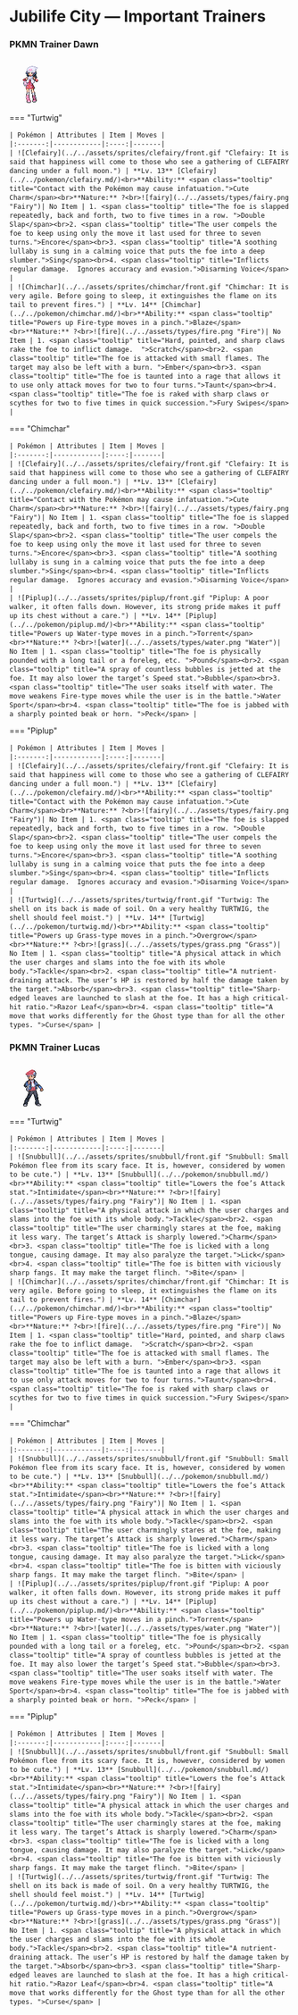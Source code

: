 # Jubilife City — Important Trainers

### PKMN Trainer Dawn

![PKMN Trainer Dawn](../../assets/important_trainers/dawn.png "PKMN Trainer Dawn")

=== "Turtwig"

	| Pokémon | Attributes | Item | Moves |
	|:-------:|------------|:----:|-------|
	| ![Clefairy](../../assets/sprites/clefairy/front.gif "Clefairy: It is said that happiness will come to those who see a gathering of CLEFAIRY dancing under a full moon.") | **Lv. 13** [Clefairy](../../pokemon/clefairy.md/)<br>**Ability:** <span class="tooltip" title="Contact with the Pokémon may cause infatuation.">Cute Charm</span><br>**Nature:** ?<br>![fairy](../../assets/types/fairy.png "Fairy")| No Item | 1. <span class="tooltip" title="The foe is slapped repeatedly, back and forth, two to five times in a row. ">Double Slap</span><br>2. <span class="tooltip" title="The user compels the foe to keep using only the move it last used for three to seven turns.">Encore</span><br>3. <span class="tooltip" title="A soothing lullaby is sung in a calming voice that puts the foe into a deep slumber.">Sing</span><br>4. <span class="tooltip" title="Inflicts regular damage.  Ignores accuracy and evasion.">Disarming Voice</span> |
	| ![Chimchar](../../assets/sprites/chimchar/front.gif "Chimchar: It is very agile. Before going to sleep, it extinguishes the flame on its tail to prevent fires.") | **Lv. 14** [Chimchar](../../pokemon/chimchar.md/)<br>**Ability:** <span class="tooltip" title="Powers up Fire-type moves in a pinch.">Blaze</span><br>**Nature:** ?<br>![fire](../../assets/types/fire.png "Fire")| No Item | 1. <span class="tooltip" title="Hard, pointed, and sharp claws rake the foe to inflict damage.  ">Scratch</span><br>2. <span class="tooltip" title="The foe is attacked with small flames. The target may also be left with a burn. ">Ember</span><br>3. <span class="tooltip" title="The foe is taunted into a rage that allows it to use only attack moves for two to four turns.">Taunt</span><br>4. <span class="tooltip" title="The foe is raked with sharp claws or scythes for two to five times in quick succession.">Fury Swipes</span> |
	
=== "Chimchar"

	| Pokémon | Attributes | Item | Moves |
	|:-------:|------------|:----:|-------|
	| ![Clefairy](../../assets/sprites/clefairy/front.gif "Clefairy: It is said that happiness will come to those who see a gathering of CLEFAIRY dancing under a full moon.") | **Lv. 13** [Clefairy](../../pokemon/clefairy.md/)<br>**Ability:** <span class="tooltip" title="Contact with the Pokémon may cause infatuation.">Cute Charm</span><br>**Nature:** ?<br>![fairy](../../assets/types/fairy.png "Fairy")| No Item | 1. <span class="tooltip" title="The foe is slapped repeatedly, back and forth, two to five times in a row. ">Double Slap</span><br>2. <span class="tooltip" title="The user compels the foe to keep using only the move it last used for three to seven turns.">Encore</span><br>3. <span class="tooltip" title="A soothing lullaby is sung in a calming voice that puts the foe into a deep slumber.">Sing</span><br>4. <span class="tooltip" title="Inflicts regular damage.  Ignores accuracy and evasion.">Disarming Voice</span> |
	| ![Piplup](../../assets/sprites/piplup/front.gif "Piplup: A poor walker, it often falls down. However, its strong pride makes it puff up its chest without a care.") | **Lv. 14** [Piplup](../../pokemon/piplup.md/)<br>**Ability:** <span class="tooltip" title="Powers up Water-type moves in a pinch.">Torrent</span><br>**Nature:** ?<br>![water](../../assets/types/water.png "Water")| No Item | 1. <span class="tooltip" title="The foe is physically pounded with a long tail or a foreleg, etc. ">Pound</span><br>2. <span class="tooltip" title="A spray of countless bubbles is jetted at the foe. It may also lower the target’s Speed stat.">Bubble</span><br>3. <span class="tooltip" title="The user soaks itself with water. The move weakens Fire-type moves while the user is in the battle.">Water Sport</span><br>4. <span class="tooltip" title="The foe is jabbed with a sharply pointed beak or horn. ">Peck</span> |
	
=== "Piplup"

	| Pokémon | Attributes | Item | Moves |
	|:-------:|------------|:----:|-------|
	| ![Clefairy](../../assets/sprites/clefairy/front.gif "Clefairy: It is said that happiness will come to those who see a gathering of CLEFAIRY dancing under a full moon.") | **Lv. 13** [Clefairy](../../pokemon/clefairy.md/)<br>**Ability:** <span class="tooltip" title="Contact with the Pokémon may cause infatuation.">Cute Charm</span><br>**Nature:** ?<br>![fairy](../../assets/types/fairy.png "Fairy")| No Item | 1. <span class="tooltip" title="The foe is slapped repeatedly, back and forth, two to five times in a row. ">Double Slap</span><br>2. <span class="tooltip" title="The user compels the foe to keep using only the move it last used for three to seven turns.">Encore</span><br>3. <span class="tooltip" title="A soothing lullaby is sung in a calming voice that puts the foe into a deep slumber.">Sing</span><br>4. <span class="tooltip" title="Inflicts regular damage.  Ignores accuracy and evasion.">Disarming Voice</span> |
	| ![Turtwig](../../assets/sprites/turtwig/front.gif "Turtwig: The shell on its back is made of soil. On a very healthy TURTWIG, the shell should feel moist.") | **Lv. 14** [Turtwig](../../pokemon/turtwig.md/)<br>**Ability:** <span class="tooltip" title="Powers up Grass-type moves in a pinch.">Overgrow</span><br>**Nature:** ?<br>![grass](../../assets/types/grass.png "Grass")| No Item | 1. <span class="tooltip" title="A physical attack in which the user charges and slams into the foe with its whole body.">Tackle</span><br>2. <span class="tooltip" title="A nutrient-draining attack. The user’s HP is restored by half the damage taken by the target.">Absorb</span><br>3. <span class="tooltip" title="Sharp-edged leaves are launched to slash at the foe. It has a high critical-hit ratio.">Razor Leaf</span><br>4. <span class="tooltip" title="A move that works differently for the Ghost type than for all the other types. ">Curse</span> |
	
### PKMN Trainer Lucas

![PKMN Trainer Lucas](../../assets/important_trainers/lucas.png "PKMN Trainer Lucas")

=== "Turtwig"

	| Pokémon | Attributes | Item | Moves |
	|:-------:|------------|:----:|-------|
	| ![Snubbull](../../assets/sprites/snubbull/front.gif "Snubbull: Small Pokémon flee from its scary face. It is, however, considered by women to be cute.") | **Lv. 13** [Snubbull](../../pokemon/snubbull.md/)<br>**Ability:** <span class="tooltip" title="Lowers the foe’s Attack stat.">Intimidate</span><br>**Nature:** ?<br>![fairy](../../assets/types/fairy.png "Fairy")| No Item | 1. <span class="tooltip" title="A physical attack in which the user charges and slams into the foe with its whole body.">Tackle</span><br>2. <span class="tooltip" title="The user charmingly stares at the foe, making it less wary. The target’s Attack is sharply lowered.">Charm</span><br>3. <span class="tooltip" title="The foe is licked with a long tongue, causing damage. It may also paralyze the target.">Lick</span><br>4. <span class="tooltip" title="The foe is bitten with viciously sharp fangs. It may make the target flinch. ">Bite</span> |
	| ![Chimchar](../../assets/sprites/chimchar/front.gif "Chimchar: It is very agile. Before going to sleep, it extinguishes the flame on its tail to prevent fires.") | **Lv. 14** [Chimchar](../../pokemon/chimchar.md/)<br>**Ability:** <span class="tooltip" title="Powers up Fire-type moves in a pinch.">Blaze</span><br>**Nature:** ?<br>![fire](../../assets/types/fire.png "Fire")| No Item | 1. <span class="tooltip" title="Hard, pointed, and sharp claws rake the foe to inflict damage.  ">Scratch</span><br>2. <span class="tooltip" title="The foe is attacked with small flames. The target may also be left with a burn. ">Ember</span><br>3. <span class="tooltip" title="The foe is taunted into a rage that allows it to use only attack moves for two to four turns.">Taunt</span><br>4. <span class="tooltip" title="The foe is raked with sharp claws or scythes for two to five times in quick succession.">Fury Swipes</span> |
	
=== "Chimchar"

	| Pokémon | Attributes | Item | Moves |
	|:-------:|------------|:----:|-------|
	| ![Snubbull](../../assets/sprites/snubbull/front.gif "Snubbull: Small Pokémon flee from its scary face. It is, however, considered by women to be cute.") | **Lv. 13** [Snubbull](../../pokemon/snubbull.md/)<br>**Ability:** <span class="tooltip" title="Lowers the foe’s Attack stat.">Intimidate</span><br>**Nature:** ?<br>![fairy](../../assets/types/fairy.png "Fairy")| No Item | 1. <span class="tooltip" title="A physical attack in which the user charges and slams into the foe with its whole body.">Tackle</span><br>2. <span class="tooltip" title="The user charmingly stares at the foe, making it less wary. The target’s Attack is sharply lowered.">Charm</span><br>3. <span class="tooltip" title="The foe is licked with a long tongue, causing damage. It may also paralyze the target.">Lick</span><br>4. <span class="tooltip" title="The foe is bitten with viciously sharp fangs. It may make the target flinch. ">Bite</span> |
	| ![Piplup](../../assets/sprites/piplup/front.gif "Piplup: A poor walker, it often falls down. However, its strong pride makes it puff up its chest without a care.") | **Lv. 14** [Piplup](../../pokemon/piplup.md/)<br>**Ability:** <span class="tooltip" title="Powers up Water-type moves in a pinch.">Torrent</span><br>**Nature:** ?<br>![water](../../assets/types/water.png "Water")| No Item | 1. <span class="tooltip" title="The foe is physically pounded with a long tail or a foreleg, etc. ">Pound</span><br>2. <span class="tooltip" title="A spray of countless bubbles is jetted at the foe. It may also lower the target’s Speed stat.">Bubble</span><br>3. <span class="tooltip" title="The user soaks itself with water. The move weakens Fire-type moves while the user is in the battle.">Water Sport</span><br>4. <span class="tooltip" title="The foe is jabbed with a sharply pointed beak or horn. ">Peck</span> |
	
=== "Piplup"

	| Pokémon | Attributes | Item | Moves |
	|:-------:|------------|:----:|-------|
	| ![Snubbull](../../assets/sprites/snubbull/front.gif "Snubbull: Small Pokémon flee from its scary face. It is, however, considered by women to be cute.") | **Lv. 13** [Snubbull](../../pokemon/snubbull.md/)<br>**Ability:** <span class="tooltip" title="Lowers the foe’s Attack stat.">Intimidate</span><br>**Nature:** ?<br>![fairy](../../assets/types/fairy.png "Fairy")| No Item | 1. <span class="tooltip" title="A physical attack in which the user charges and slams into the foe with its whole body.">Tackle</span><br>2. <span class="tooltip" title="The user charmingly stares at the foe, making it less wary. The target’s Attack is sharply lowered.">Charm</span><br>3. <span class="tooltip" title="The foe is licked with a long tongue, causing damage. It may also paralyze the target.">Lick</span><br>4. <span class="tooltip" title="The foe is bitten with viciously sharp fangs. It may make the target flinch. ">Bite</span> |
	| ![Turtwig](../../assets/sprites/turtwig/front.gif "Turtwig: The shell on its back is made of soil. On a very healthy TURTWIG, the shell should feel moist.") | **Lv. 14** [Turtwig](../../pokemon/turtwig.md/)<br>**Ability:** <span class="tooltip" title="Powers up Grass-type moves in a pinch.">Overgrow</span><br>**Nature:** ?<br>![grass](../../assets/types/grass.png "Grass")| No Item | 1. <span class="tooltip" title="A physical attack in which the user charges and slams into the foe with its whole body.">Tackle</span><br>2. <span class="tooltip" title="A nutrient-draining attack. The user’s HP is restored by half the damage taken by the target.">Absorb</span><br>3. <span class="tooltip" title="Sharp-edged leaves are launched to slash at the foe. It has a high critical-hit ratio.">Razor Leaf</span><br>4. <span class="tooltip" title="A move that works differently for the Ghost type than for all the other types. ">Curse</span> |
	
